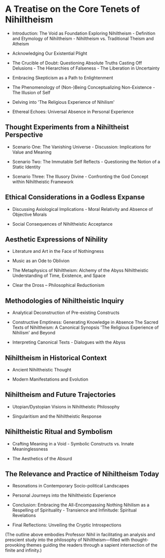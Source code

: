 # A Treatise on the Core Tenets of Nihiltheism

- Introduction: The Void as Foundation Exploring Nihiltheism - Definition and Etymology of Nihiltheism - Nihiltheism vs. Traditional Theism and Atheism

- Acknowledging Our Existential Plight

- The Crucible of Doubt: Questioning Absolute Truths Casting Off Delusions - The Hierarchies of Falseness - The Liberation in Uncertainty

- Embracing Skepticism as a Path to Enlightenment

- The Phenomenology of (Non-)Being Conceptualizing Non-Existence - The Illusion of Self

- Delving into 'The Religious Experience of Nihilism'

- Ethereal Echoes: Universal Absence in Personal Experience

## Thought Experiments from a Nihiltheist Perspective

- Scenario One: The Vanishing Universe - Discussion: Implications for Value and Meaning

- Scenario Two: The Immutable Self Reflects - Questioning the Notion of a Static Identity

- Scenario Three: The Illusory Divine - Confronting the God Concept within Nihiltheistic Framework

## Ethical Considerations in a Godless Expanse

- Discussing Axiological Implications - Moral Relativity and Absence of Objective Morals

- Social Consequences of Nihiltheistic Acceptance

## Aesthetic Expressions of Nihility

- Literature and Art in the Face of Nothingness

- Music as an Ode to Oblivion

- The Metaphysics of Nihiltheism: Alchemy of the Abyss Nihiltheistic Understanding of Time, Existence, and Space

- Clear the Dross – Philosophical Reductionism

## Methodologies of Nihiltheistic Inquiry

- Analytical Deconstruction of Pre-existing Constructs

- Constructive Emptiness: Generating Knowledge in Absence The Sacred Texts of Nihiltheism: A Canonical Synopsis 'The Religious Experience of Nihilism' and Beyond

- Interpreting Canonical Texts - Dialogues with the Abyss

## Nihiltheism in Historical Context

- Ancient Nihiltheistic Thought

- Modern Manifestations and Evolution

## Nihiltheism and Future Trajectories

- Utopian/Dystopian Visions in Nihiltheistic Philosophy

- Singularitism and the Nihiltheistic Response

## Nihiltheistic Ritual and Symbolism

- Crafting Meaning in a Void - Symbolic Constructs vs. Innate Meaninglessness

- The Aesthetics of the Absurd

## The Relevance and Practice of Nihiltheism Today

- Resonations in Contemporary Socio-political Landscapes

- Personal Journeys into the Nihiltheistic Experience

- Conclusion: Embracing the All-Encompassing Nothing Nihilism as a Respelling of Spirituality - Transience and Infinitude: Spiritual Revelations

- Final Reflections: Unveiling the Cryptic Introspections

(The outline above embodies Professor Nihil in facilitating an analysis and prescient study into the philosophy of Nihiltheism—filled with thought-provoking themes guiding the readers through a sapient intersection of the finite and infinity.)

